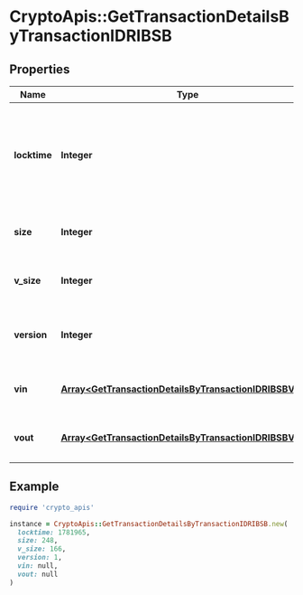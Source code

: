 # CryptoApis::GetTransactionDetailsByTransactionIDRIBSB

## Properties

| Name | Type | Description | Notes |
| ---- | ---- | ----------- | ----- |
| **locktime** | **Integer** | Represents the time at which a particular transaction can be added to the blockchain. |  |
| **size** | **Integer** | Represents the total size of this transaction. |  |
| **v_size** | **Integer** | Represents the virtual size of this transaction. |  |
| **version** | **Integer** | Represents the transaction version number. |  |
| **vin** | [**Array&lt;GetTransactionDetailsByTransactionIDRIBSBVin&gt;**](GetTransactionDetailsByTransactionIDRIBSBVin.md) | Represents the transaction inputs. |  |
| **vout** | [**Array&lt;GetTransactionDetailsByTransactionIDRIBSBVout&gt;**](GetTransactionDetailsByTransactionIDRIBSBVout.md) | Represents the transaction outputs. |  |

## Example

```ruby
require 'crypto_apis'

instance = CryptoApis::GetTransactionDetailsByTransactionIDRIBSB.new(
  locktime: 1781965,
  size: 248,
  v_size: 166,
  version: 1,
  vin: null,
  vout: null
)
```

